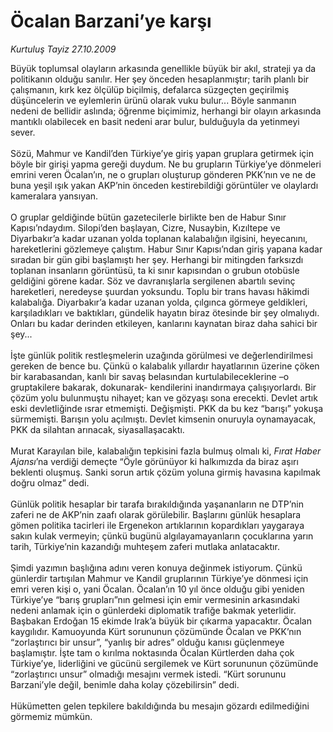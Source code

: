 # Öcalan Barzani’ye karşı

*Kurtuluş Tayiz 27.10.2009*

<div class="taraf_structure_2col_1zq">
<div class="margen_n">



 <p>Büyük toplumsal olayların arkasında genellikle büyük bir akıl, strateji ya da politikanın olduğu sanılır. Her şey önceden hesaplanmıştır; tarih planlı bir çalışmanın, kırk kez ölçülüp biçilmiş, defalarca süzgeçten geçirilmiş düşüncelerin ve eylemlerin ürünü olarak vuku bulur... Böyle sanmanın nedeni de bellidir aslında; öğrenme biçimimiz, herhangi bir olayın arkasında mantıklı olabilecek en basit nedeni arar bulur, bulduğuyla da yetinmeyi sever. <br/><br/>Sözü, Mahmur ve Kandil’den Türkiye’ye giriş yapan gruplara getirmek için böyle bir girişi yapma gereği duydum. Ne bu grupların Türkiye’ye dönmeleri emrini veren Öcalan’ın, ne o grupları oluşturup gönderen PKK’nın ve ne de buna yeşil ışık yakan AKP’nin önceden kestirebildiği görüntüler ve olaylardı kameralara yansıyan. <br/><br/>O gruplar geldiğinde bütün gazetecilerle birlikte ben de Habur Sınır Kapısı’ndaydım. Silopi’den başlayan, Cizre, Nusaybin, Kızıltepe ve Diyarbakır’a kadar uzanan yolda toplanan kalabalığın ilgisini, heyecanını, hareketlerini gözlemeye çalıştım. Habur Sınır Kapısı’ndan giriş yapana kadar sıradan bir gün gibi başlamıştı her şey. Herhangi bir mitingden farksızdı toplanan insanların görüntüsü, ta ki sınır kapısından o grubun otobüsle geldiğini görene kadar. Söz ve davranışlarla sergilenen abartılı sevinç hareketleri, neredeyse şuurdan yoksundu. Toplu bir trans havası hâkimdi kalabalığa. Diyarbakır’a kadar uzanan yolda, çılgınca görmeye geldikleri, karşıladıkları ve baktıkları, gündelik hayatın biraz ötesinde bir şey olmalıydı. Onları bu kadar derinden etkileyen, kanlarını kaynatan biraz daha sahici bir şey... <br/><br/>İşte günlük politik restleşmelerin uzağında görülmesi ve değerlendirilmesi gereken de bence bu. Çünkü o kalabalık yıllardır hayatlarının üzerine çöken bir karabasandan, kanlı bir savaş belasından kurtulabileceklerine –o gruptakilere bakarak, dokunarak- kendilerini inandırmaya çalışıyorlardı. Bir çözüm yolu bulunmuştu nihayet; kan ve gözyaşı sona erecekti. Devlet artık eski devletliğinde ısrar etmemişti. Değişmişti. PKK da bu kez “barışı” yokuşa sürmemişti. Barışın yolu açılmıştı. Devlet kimsenin onuruyla oynamayacak, PKK da silahtan arınacak, siyasallaşacaktı. <br/><br/>Murat Karayılan bile, kalabalığın tepkisini fazla bulmuş olmalı ki, <i>Fırat Haber Ajansı</i>’na verdiği demeçte “Öyle görünüyor ki halkımızda da biraz aşırı beklenti oluşmuş. Sanki sorun artık çözüm yoluna girmiş havasına kapılmak doğru olmaz” dedi. <br/><br/>Günlük politik hesaplar bir tarafa bırakıldığında yaşananların ne DTP’nin zaferi ne de AKP’nin zaafı olarak görülebilir. Başlarını günlük hesaplara gömen politika tacirleri ile Ergenekon artıklarının kopardıkları yaygaraya sakın kulak vermeyin; çünkü bugünü algılayamayanların çocuklarına yarın tarih, Türkiye’nin kazandığı muhteşem zaferi mutlaka anlatacaktır. <br/><br/>Şimdi yazımın başlığına adını veren konuya değinmek istiyorum. Çünkü günlerdir tartışılan Mahmur ve Kandil gruplarının Türkiye’ye dönmesi için emri veren kişi o, yani Öcalan. Öcalan’ın 10 yıl önce olduğu gibi yeniden Türkiye’ye “barış grupları”nın gelmesi için emir vermesinin arkasındaki nedeni anlamak için o günlerdeki diplomatik trafiğe bakmak yeterlidir. Başbakan Erdoğan 15 ekimde Irak’a büyük bir çıkarma yapacaktır. Öcalan kaygılıdır. Kamuoyunda Kürt sorununun çözümünde Öcalan ve PKK’nın “zorlaştırıcı bir unsur”, “yanlış bir adres” olduğu kanısı güçlenmeye başlamıştır. İşte tam o kırılma noktasında Öcalan Kürtlerden daha çok Türkiye’ye, liderliğini ve gücünü sergilemek ve Kürt sorununun çözümünde “zorlaştırıcı unsur” olmadığı mesajını vermek istedi. “Kürt sorununu Barzani’yle değil, benimle daha kolay çözebilirsin” dedi. <br/><br/>Hükümetten gelen tepkilere bakıldığında bu mesajın gözardı edilmediğini görmemiz mümkün.</p>
<br/>
<br/>
<br/>



<br/>


<div id="taraf_not">
</div>

</div>


</div>
